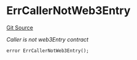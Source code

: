 # ErrCallerNotWeb3Entry
[Git Source](https://github.com/Crossbell-Box/Crossbell-Contracts/blob/1bc9213c7fb7853b038310c6b20bef0fd2cf388b/contracts/libraries/Error.sol)

*Caller is not web3Entry contract*


```solidity
error ErrCallerNotWeb3Entry();
```

